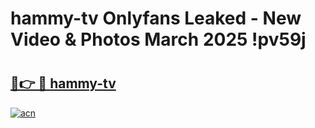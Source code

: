 # hammy-tv Onlyfans Leaked - New Video & Photos March 2025 !pv59j

# <h2><a href="https://5ai6sf.iuczelnia.edu.pl?title=hammy-tv&ref=pv59j">🔗👉 🔴 hammy-tv</a></h2>

[![acn](https://github.com/user-attachments/assets/0f9c940e-d8b0-45ae-aac7-cd30a18b3e1c)](https://5ai6sf.iuczelnia.edu.pl?title=hammy-tv&ref=pv59j)

